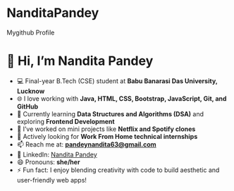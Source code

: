 # NanditaPandey
Mygithub Profile
# 👋 Hi, I’m Nandita Pandey

- 💻 Final-year B.Tech (CSE) student at **Babu Banarasi Das University, Lucknow**
- 🌐 I love working with **Java, HTML, CSS, Bootstrap, JavaScript, Git, and GitHub**
- 🎯 Currently learning **Data Structures and Algorithms (DSA)** and exploring **Frontend Development**
- 🔨 I’ve worked on mini projects like **Netflix and Spotify clones**
- 👀 Actively looking for **Work From Home technical internships**
- 📫 Reach me at: **pandeynandita63@gmail.com**
- 💼 LinkedIn: [Nandita Pandey](https://www.linkedin.com/in/nandita-pandey-304b33252)
- 😄 Pronouns: **she/her**
- ⚡ Fun fact: I enjoy blending creativity with code to build aesthetic and user-friendly web apps!
